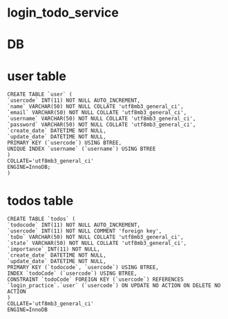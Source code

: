 # login_todo_service

# DB

# user table

    CREATE TABLE `user` (
    `usercode` INT(11) NOT NULL AUTO_INCREMENT,
    `name` VARCHAR(50) NOT NULL COLLATE 'utf8mb3_general_ci',
    `email` VARCHAR(50) NOT NULL COLLATE 'utf8mb3_general_ci',
    `username` VARCHAR(50) NOT NULL COLLATE 'utf8mb3_general_ci',
    `password` VARCHAR(50) NOT NULL COLLATE 'utf8mb3_general_ci',
    `create_date` DATETIME NOT NULL,
    `update_date` DATETIME NOT NULL,
    PRIMARY KEY (`usercode`) USING BTREE,
    UNIQUE INDEX `username` (`username`) USING BTREE
    )
    COLLATE='utf8mb3_general_ci'
    ENGINE=InnoDB;
    )

# todos table

    CREATE TABLE `todos` (
    `todocode` INT(11) NOT NULL AUTO_INCREMENT,
    `usercode` INT(11) NOT NULL COMMENT 'foreign key',
    `toDo` VARCHAR(50) NOT NULL COLLATE 'utf8mb3_general_ci',
    `state` VARCHAR(50) NOT NULL COLLATE 'utf8mb3_general_ci',
    `importance` INT(11) NOT NULL,
    `create_date` DATETIME NOT NULL,
    `update_date` DATETIME NOT NULL,
    PRIMARY KEY (`todocode`, `usercode`) USING BTREE,
    INDEX `todoCode` (`usercode`) USING BTREE,
    CONSTRAINT `todoCode` FOREIGN KEY (`usercode`) REFERENCES `login_practice`.`user` (`usercode`) ON UPDATE NO ACTION ON DELETE NO ACTION
    )
    COLLATE='utf8mb3_general_ci'
    ENGINE=InnoDB
